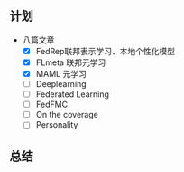 ## 计划

* 八篇文章
  * [x] FedRep联邦表示学习、本地个性化模型
  * [x] FLmeta 联邦元学习
  * [x] MAML 元学习
  * [ ] Deeplearning
  * [ ] Federated Learning 
  * [ ] FedFMC
  * [ ] On the coverage
  * [ ] Personality

## 总结
